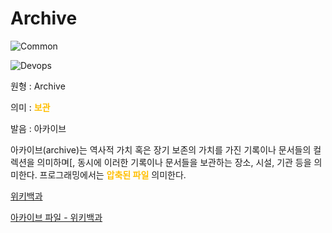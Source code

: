 <d-title>

# Archive

</d-title>

<d-label>

<d-inner>

![Common](../2TAT1C/Label_Common.png)

</d-inner>

<d-inner>

![Devops](../2TAT1C/Label_Devops.png)

</d-inner>

</d-label>

<d-origin>

원형 : Archive

</d-origin>

<d-mean>

의미 : <span style="color:#FFBF00; font-weight:bold;">보관</span>

</d-mean>

<d-pronunciation>

발음 : 아카이브

</d-pronunciation>

<d-content>

아카이브(archive)는 역사적 가치 혹은 장기 보존의 가치를 가진 기록이나 문서들의 컬렉션을 의미하며[, 동시에 이러한 기록이나 문서들을 보관하는 장소, 시설, 기관 등을 의미한다.
프로그래밍에서는 <span style="color:#FFBF00; font-weight:bold;">압축된 파일</span> 의미한다.

[위키백과](https://ko.wikipedia.org/wiki/%EC%95%84%EC%B9%B4%EC%9D%B4%EB%B8%8C)

[아카이브 파일 - 위키백과](https://ko.wikipedia.org/wiki/%EC%95%95%EC%B6%95_%ED%8C%8C%EC%9D%BC)

</d-content>
